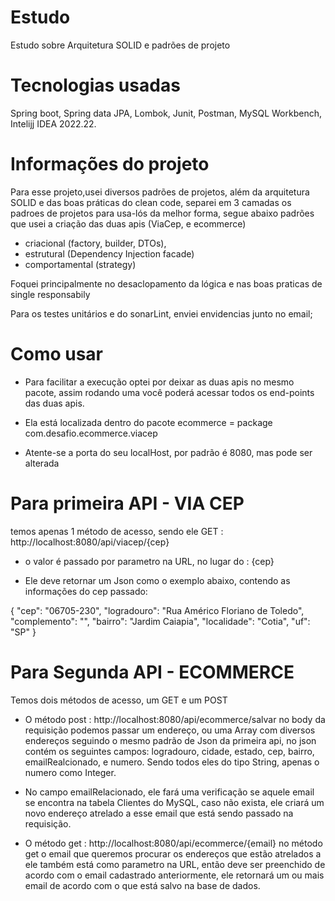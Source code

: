 # Estudo 
Estudo sobre Arquitetura SOLID e padrões de projeto


# Tecnologias usadas
Spring boot,
Spring data JPA,
Lombok,
Junit,
Postman,
MySQL Workbench,
Intelijj IDEA 2022.22.

# Informações do projeto
Para esse projeto,usei diversos padrões de projetos, além da 
arquitetura SOLID e das boas práticas do clean code, separei em 3 camadas os padroes de projetos para usa-lós 
da melhor forma, segue abaixo padrões que usei a criação das duas apis (ViaCep, e ecommerce)
* criacional (factory, builder, DTOs),
* estrutural (Dependency Injection facade)
* comportamental (strategy)

Foquei principalmente no desaclopamento da lógica e nas boas praticas de single responsabily

Para os testes unitários e do sonarLint, enviei envidencias junto no email;

# Como usar 
* Para facilitar a execução optei por deixar as duas apis no mesmo pacote, assim rodando uma você poderá acessar todos 
os end-points das duas apis.

* Ela está localizada dentro do pacote ecommerce = package com.desafio.ecommerce.viacep

* Atente-se a porta do seu localHost, por padrão é 8080, mas pode ser alterada

# Para primeira API - VIA CEP
temos apenas 1 método de acesso, sendo ele GET :
http://localhost:8080/api/viacep/{cep}

* o valor é passado por parametro na URL, no lugar do : {cep}

* Ele deve retornar um Json como o exemplo abaixo, contendo as informações do cep passado:

{
    "cep": "06705-230",
    "logradouro": "Rua Américo Floriano de Toledo",
    "complemento": "",
    "bairro": "Jardim Caiapia",
    "localidade": "Cotia",
    "uf": "SP"
} 


# Para Segunda API - ECOMMERCE

  Temos dois métodos de acesso, um GET e um POST

  * O método post : http://localhost:8080/api/ecommerce/salvar
no body da requisição podemos passar um endereço, ou uma Array com diversos endereços
seguindo o mesmo padrão de Json da primeira api, no json contém os seguintes campos:
logradouro, cidade, estado, cep, bairro, emailRealcionado, e numero. Sendo todos eles do tipo
String, apenas o numero como Integer.

* No campo emailRelacionado, ele fará uma verificação se aquele email se encontra na tabela Clientes do MySQL,
caso não exista, ele criará um novo endereço atrelado a esse email que está sendo passado na requisição.

* O método get : http://localhost:8080/api/ecommerce/{email}
  no método get o email que queremos procurar os endereços que estão atrelados a ele
  também está como parametro na URL, então deve ser preenchido de acordo com o email cadastrado anteriormente,
  ele retornará um ou mais email de acordo com o que está salvo na base de dados.









